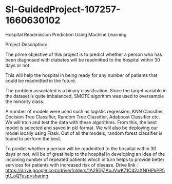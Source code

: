 # SI-GuidedProject-107257-1660630102
Hospital Readmission Prediction Using Machine  Learning

Project Description:

The prime objective of this project is to predict whether a person who has been diagnosed with diabetes will be readmitted to the hospital within 30 days or not.

This will help the hospital in being ready for any number of patients that could be readmitted in the future.

The problem associated is a binary classifcation. Since the target variable in the dataset is quite imbalanced, SMOTE algorithm was used to oversample the minority class.

A number of models were used such as logistic regression, KNN Classifier, Decision Tree Classifier, Random Tree Classifier, Adaboost Classifier etc.
We will train and test the data with these algorithms.
From this, the best model is selected and saved in pkl format. We will also be deploying our model locally using Flask.
Out of all the models, random forest classifier is found to perform the best.


To predict whether a person will be readmitted to the hospital within 30 days or not, will be of great help to the hospital in developing an idea of the incoming number of repeated patients which in turn helps to provide better services for patients with increased risk of disease.
Drive link : https://drive.google.com/drive/folders/1A2RDjZAoJVwK71C42aXNfHPkPP5gD_oQ?usp=sharing
